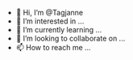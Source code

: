 - 👋 Hi, I’m @Tagjanne
- 👀 I’m interested in ...
- 🌱 I’m currently learning ...
- 💞️ I’m looking to collaborate on ...
- 📫 How to reach me ...

<!---
Tagjanne/Tagjanne is a ✨ special ✨ repository because its `README.md` (this file) appears on your GitHub profile.
You can click the Preview link to take a look at your changes.
--->
